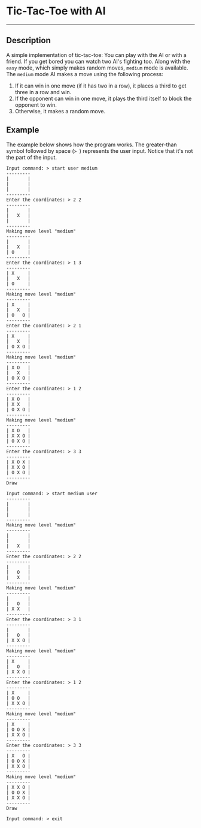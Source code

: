 # Tic-Tac-Toe with AI

-----

## Description

A simple implementation of tic-tac-toe:
You can play with the AI or with a friend. If you get bored you can watch two AI's fighting too.
Along with the `easy` mode, which simply makes random moves, `medium` mode is available.
The `medium` mode AI makes a move using the following process:

1. If it can win in one move (if it has two in a row), it places a third to get three in a row and win.
2. If the opponent can win in one move, it plays the third itself to block the opponent to win.
3. Otherwise, it makes a random move.


## Example

The example below shows how the program works.
The greater-than symbol followed by space (`> `) represents the user input. Notice that it's not the part of the input.

```
Input command: > start user medium
---------
|       |
|       |
|       |
---------
Enter the coordinates: > 2 2
---------
|       |
|   X   |
|       |
---------
Making move level "medium"
---------
|       |
|   X   |
| O     |
---------
Enter the coordinates: > 1 3
---------
| X     |
|   X   |
| O     |
---------
Making move level "medium"
---------
| X     |
|   X   |
| O   O |
---------
Enter the coordinates: > 2 1
---------
| X     |
|   X   |
| O X O |
---------
Making move level "medium"
---------
| X O   |
|   X   |
| O X O |
---------
Enter the coordinates: > 1 2
---------
| X O   |
| X X   |
| O X O |
---------
Making move level "medium"
---------
| X O   |
| X X O |
| O X O |
---------
Enter the coordinates: > 3 3
---------
| X O X |
| X X O |
| O X O |
---------
Draw

Input command: > start medium user
---------
|       |
|       |
|       |
---------
Making move level "medium"
---------
|       |
|       |
|   X   |
---------
Enter the coordinates: > 2 2
---------
|       |
|   O   |
|   X   |
---------
Making move level "medium"
---------
|       |
|   O   |
| X X   |
---------
Enter the coordinates: > 3 1
---------
|       |
|   O   |
| X X O |
---------
Making move level "medium"
---------
| X     |
|   O   |
| X X O |
---------
Enter the coordinates: > 1 2
---------
| X     |
| O O   |
| X X O |
---------
Making move level "medium"
---------
| X     |
| O O X |
| X X O |
---------
Enter the coordinates: > 3 3
---------
| X   O |
| O O X |
| X X O |
---------
Making move level "medium"
---------
| X X O |
| O O X |
| X X O |
---------
Draw

Input command: > exit
```
